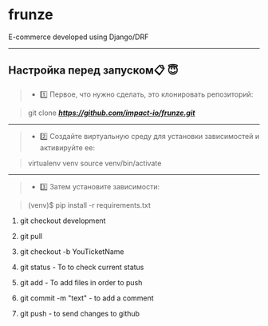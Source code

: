 # frunze
E-commerce developed using Django/DRF

---

## Настройка перед запуском:clipboard: :innocent:
> - :one: Первое, что нужно сделать, это клонировать репозиторий:

>git clone ***https://github.com/impact-io/frunze.git***

---

> - :two: Создайте виртуальную среду для установки зависимостей и активируйте ее:

>  virtualenv venv
> source venv/bin/activate

---

> - :three: Затем установите зависимости:


> (venv)$ pip install -r requirements.txt


1) git checkout development
2) git pull
3) git checkout -b YouTicketName


1) git status - To to check current status
2) git add - To add files in order to push
3) git commit -m "text" - to add a comment
4) git push - to send changes to github




